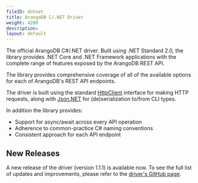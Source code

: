 ```yaml
---
fileID: dotnet
title: ArangoDB C/.NET Driver
weight: 4200
description: 
layout: default
---
```

The official ArangoDB C#/.NET driver. Built using .NET Standard 2.0, the library provides .NET Core and .NET Framework applications with the complete range of features exposed by the ArangoDB REST API.

The library provides comprehensive coverage of all of the available options for each of ArangoDB's REST API endpoints.

The driver is built using the standard [HttpClient](https://docs.microsoft.com/en-us/dotnet/api/system.net.http.httpclient?view=netstandard-2.0) interface for making HTTP requests, along with [Json.NET](https://www.newtonsoft.com/json) for (de)serialization to/from CLI types.

In addition the library provides:

- Support for async/await across every API operation
- Adherence to common-practice C# naming conventions
- Consistent approach for each API endpoint

## New Releases 

A new release of the driver (version 1.1.1) is available now. To see the full list of updates and improvements, please refer to the [driver's GitHub page](https://github.com/ArangoDB-Community/arangodb-net-standard/releases/tag/1.1.1).
